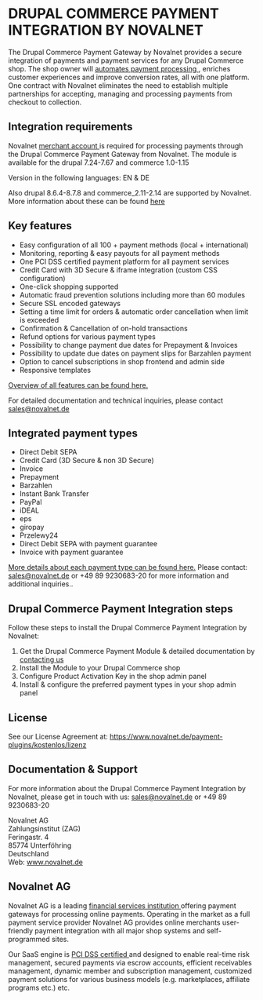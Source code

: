 # DRUPAL COMMERCE PAYMENT INTEGRATION BY NOVALNET
The Drupal Commerce Payment Gateway by Novalnet provides a secure integration of payments and payment services for any Drupal Commerce shop. The shop owner will <a href= "https://www.novalnet.de/produkte"> automates payment processing </a>, enriches customer experiences and improve conversion rates, all with one platform. One contract with Novalnet eliminates the need to establish multiple partnerships for accepting, managing and processing payments from checkout to collection. 

## Integration requirements
Novalnet <a href= "https://www.novalnet.de/"> merchant account </a> is required for processing payments through the Drupal Commerce Payment Gateway from Novalnet. The module is available for the drupal 7.24-7.67 and commerce 1.0-1.15

Version in the following languages: EN & DE 

Also drupal 8.6.4-8.7.8 and commerce_2.11-2.14 are supported by Novalnet. 
More information about these can be found <a href= "https://www.novalnet.de/modul/drupalcommerce-payment-module"> here </a>

## Key features 
* Easy configuration of all 100 + payment methods (local + international) 
* Monitoring, reporting & easy payouts for all payment methods
* One PCI DSS certified payment platform for all payment services
* Credit Card with 3D Secure & iframe integration (custom CSS configuration)
* One-click shopping supported
* Automatic fraud prevention solutions including more than 60 modules
* Secure SSL encoded gateways
* Setting a time limit for orders & automatic order cancellation when limit is exceeded
* Confirmation & Cancellation of on-hold transactions
* Refund options for various payment types
* Possibility to change payment due dates for Prepayment & Invoices
* Possibility to update due dates on payment slips for Barzahlen payment
* Option to cancel subscriptions  in shop frontend and admin side
* Responsive templates

<a href= "https://www.novalnet.de/produkte"> Overview of all features can be found here. </a>

For detailed documentation and technical inquiries, please contact <a href="mailto:sales@novalnet.de"> sales@novalnet.de </a>

## Integrated payment types
* Direct Debit SEPA
* Credit Card (3D Secure & non 3D Secure)
* Invoice
* Prepayment
* Barzahlen
* Instant Bank Transfer
* PayPal
* iDEAL
* eps
* giropay
* Przelewy24
* Direct Debit SEPA with payment guarantee
* Invoice with payment guarantee

<a href= "https://www.novalnet.de/zahlungsabwicklung"> More details about each payment type can be found here.</a> Please contact: <a 
href="mailto:sales@novalnet.de"> sales@novalnet.de </a> or +49 89 9230683-20 for more information and additional inquiries..

## Drupal Commerce Payment Integration steps
Follow these steps to install the Drupal Commerce Payment Integration by Novalnet:

1. Get the Drupal Commerce Payment Module & detailed documentation by <a href=  "https://www.novalnet.de/kontakt/sales"> contacting us </a>
2. Install the Module to your Drupal Commerce shop
3. Configure Product Activation Key in the shop admin panel
4. Install & configure the preferred payment types in your shop admin panel

## License
See our License Agreement at: <a href= "https://www.novalnet.de/payment-plugins/kostenlos/lizenz"> https://www.novalnet.de/payment-plugins/kostenlos/lizenz </a>

## Documentation & Support

For more information about the Drupal Commerce Payment Integration by Novalnet, please get in touch with us: <a href="mailto:sales@novalnet.de"> sales@novalnet.de or +49 89 9230683-20

Novalnet AG<br>
Zahlungsinstitut (ZAG)<br>
Feringastr. 4<br>
85774 Unterföhring<br>
Deutschland<br>
Web: <a href= "https://www.novalnet.de/"> www.novalnet.de </a>

## Novalnet AG

Novalnet AG is a leading <a href="https://www.novalnet.de/zahlungsinstitut"> financial services institution </a> offering payment gateways for processing online payments. Operating in the market as a full payment service provider Novalnet AG provides online merchants user-friendly payment integration with all major shop systems and self-programmed sites.

Our SaaS engine is <a href="https://www.novalnet.de/pci-dss-zertifizierung"> PCI DSS certified </a> and designed to enable real-time risk management, secured payments via escrow accounts, efficient receivables management, dynamic member and subscription management, customized payment solutions for various business models (e.g. marketplaces, affiliate programs etc.) etc.

